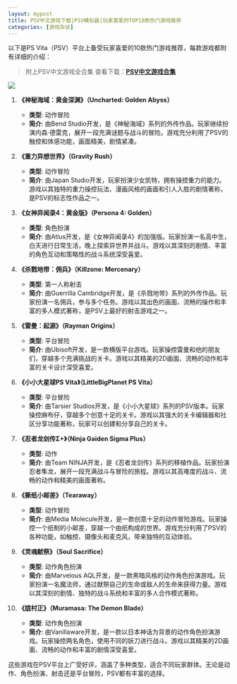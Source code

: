 ```yaml
---
layout: mypost
title: PSV中文游戏下载|PSV模拟器|玩家喜爱的TOP10款热门游戏推荐
categories: [游戏杂谈]
---
```


以下是PS Vita（PSV）平台上备受玩家喜爱的10款热门游戏推荐，每款游戏都附有详细的介绍：
> 附上PSV中文游戏全合集
查看下载：**[PSV中文游戏合集](https://pan.quark.cn/s/8194ab8145a3)**

![](https://gcore.jsdelivr.net/gh/jikcc/jikcc.github.io//IMG/20250317193957956.png)

1. **《神秘海域：黄金深渊》（Uncharted: Golden Abyss）**
   - **类型**: 动作冒险
   - **简介**: 由Bend Studio开发，是《神秘海域》系列的外传作品。玩家继续扮演内森·德雷克，展开一段充满谜题与战斗的冒险。游戏充分利用了PSV的触控和体感功能，画面精美，剧情紧凑。

2. **《重力异想世界》（Gravity Rush）**
   - **类型**: 动作冒险
   - **简介**: 由Japan Studio开发，玩家扮演少女凯特，拥有操控重力的能力。游戏以其独特的重力操控玩法、漫画风格的画面和引人入胜的剧情著称，是PSV的标志性作品之一。

3. **《女神异闻录4：黄金版》（Persona 4: Golden）**
   - **类型**: 角色扮演
   - **简介**: 由Atlus开发，是《女神异闻录4》的加强版。玩家扮演一名高中生，白天进行日常生活，晚上探索异世界并战斗。游戏以其深刻的剧情、丰富的角色互动和策略性的战斗系统深受喜爱。

4. **《杀戮地带：佣兵》（Killzone: Mercenary）**
   - **类型**: 第一人称射击
   - **简介**: 由Guerrilla Cambridge开发，是《杀戮地带》系列的外传作品。玩家扮演一名佣兵，参与多个任务。游戏以其出色的画面、流畅的操作和丰富的多人模式著称，是PSV上最好的射击游戏之一。

5. **《雷曼：起源》（Rayman Origins）**
   - **类型**: 平台冒险
   - **简介**: 由Ubisoft开发，是一款横版平台游戏。玩家操控雷曼和他的朋友们，穿越多个充满挑战的关卡。游戏以其精美的2D画面、流畅的动作和丰富的关卡设计深受喜爱。

6. **《小小大星球PS Vita》（LittleBigPlanet PS Vita）**
   - **类型**: 平台冒险
   - **简介**: 由Tarsier Studios开发，是《小小大星球》系列的PSV版本。玩家操控麻布仔，穿越多个创意十足的关卡。游戏以其强大的关卡编辑器和社区分享功能著称，玩家可以创建和分享自己的关卡。

7. **《忍者龙剑传Σ+》（Ninja Gaiden Sigma Plus）**
   - **类型**: 动作
   - **简介**: 由Team NINJA开发，是《忍者龙剑传》系列的移植作品。玩家扮演忍者隼龙，展开一段充满战斗与冒险的旅程。游戏以其高难度的战斗、流畅的动作和精美的画面著称。

8. **《撕纸小邮差》（Tearaway）**
   - **类型**: 动作冒险
   - **简介**: 由Media Molecule开发，是一款创意十足的动作冒险游戏。玩家操控一个纸制的小邮差，穿越一个由纸构成的世界。游戏充分利用了PSV的各种功能，如触控、摄像头和麦克风，带来独特的互动体验。

9. **《灵魂献祭》（Soul Sacrifice）**
   - **类型**: 动作角色扮演
   - **简介**: 由Marvelous AQL开发，是一款黑暗风格的动作角色扮演游戏。玩家扮演一名魔法师，通过献祭自己的生命或敌人的生命来获得力量。游戏以其深刻的剧情、独特的战斗系统和丰富的多人合作模式著称。

10. **《胧村正》（Muramasa: The Demon Blade）**
    - **类型**: 动作角色扮演
    - **简介**: 由Vanillaware开发，是一款以日本神话为背景的动作角色扮演游戏。玩家操控两名角色，使用不同的妖刀进行战斗。游戏以其精美的2D画面、流畅的动作和丰富的剧情深受喜爱。

这些游戏在PSV平台上广受好评，涵盖了多种类型，适合不同玩家群体。无论是动作、角色扮演、射击还是平台冒险，PSV都有丰富的选择。
